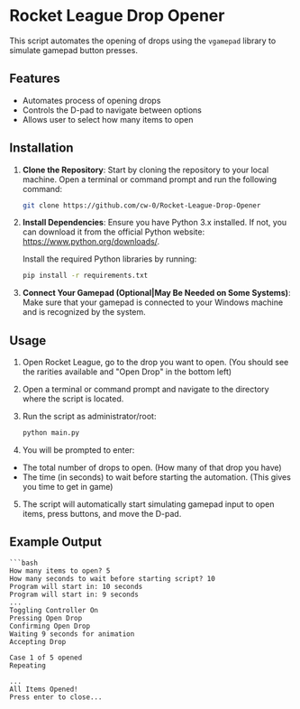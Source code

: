 # Rocket League Drop Opener

This script automates the opening of drops using the `vgamepad` library to simulate gamepad button presses.

## Features
- Automates process of opening drops
- Controls the D-pad to navigate between options
- Allows user to select how many items to open

## Installation

1. **Clone the Repository**:
   Start by cloning the repository to your local machine. Open a terminal or command prompt and run the following command:
   
   ```bash
   git clone https://github.com/cw-0/Rocket-League-Drop-Opener

2. **Install Dependencies**:
    Ensure you have Python 3.x installed. If not, you can download it from the official Python website: https://www.python.org/downloads/.

    Install the required Python libraries by running:

    ```bash
    pip install -r requirements.txt

3. **Connect Your Gamepad (Optional|May Be Needed on Some Systems)**:
    Make sure that your gamepad is connected to your Windows machine and is recognized by the system.

## Usage

1. Open Rocket League, go to the drop you want to open. (You should see the rarities available and "Open Drop" in the bottom left) 

2. Open a terminal or command prompt and navigate to the directory where the script is located.

3. Run the script as administrator/root:

    ```bash
    python main.py

4. You will be prompted to enter:

* The total number of drops to open. (How many of that drop you have)
* The time (in seconds) to wait before starting the automation. (This gives you time to get in game)

5. The script will automatically start simulating gamepad input to open items, press buttons, and move the D-pad.

## Example Output
    ```bash
    How many items to open? 5
    How many seconds to wait before starting script? 10
    Program will start in: 10 seconds
    Program will start in: 9 seconds
    ...
    Toggling Controller On
    Pressing Open Drop
    Confirming Open Drop
    Waiting 9 seconds for animation
    Accepting Drop

    Case 1 of 5 opened
    Repeating

    ...
    All Items Opened!
    Press enter to close...


